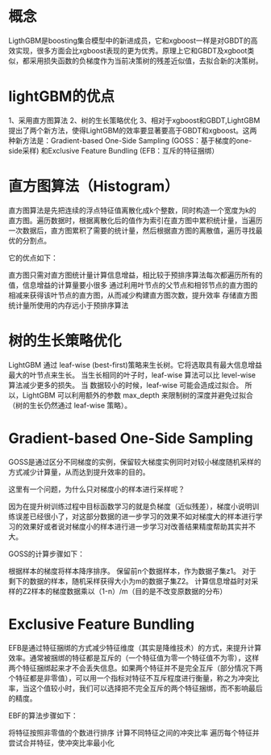 # 概念
LigthGBM是boosting集合模型中的新进成员，它和xgboost一样是对GBDT的高效实现，很多方面会比xgboost表现的更为优秀。原理上它和GBDT及xgboot类似，都采用损失函数的负梯度作为当前决策树的残差近似值，去拟合新的决策树。

# lightGBM的优点
1、采用直方图算法
2、树的生长策略优化
3、相对于xgboost和GBDT,LightGBM提出了两个新方法，使得LightGBM的效率要显著要高于GBDT和xgboost。这两种新方法是：Gradient-based One-Side Sampling (GOSS：基于梯度的one-side采样) 和Exclusive Feature Bundling (EFB：互斥的特征捆绑）

# 直方图算法（Histogram）
直方图算法是先把连续的浮点特征值离散化成k个整数，同时构造一个宽度为k的直方图。遍历数据时，根据离散化后的值作为索引在直方图中累积统计量，当遍历一次数据后，直方图累积了需要的统计量，然后根据直方图的离散值，遍历寻找最优的分割点。

它的优点如下：

直方图只需对直方图统计量计算信息增益，相比较于预排序算法每次都遍历所有的值，信息增益的计算量要小很多
通过利用叶节点的父节点和相邻节点的直方图的相减来获得该叶节点的直方图，从而减少构建直方图次数，提升效率
存储直方图统计量所使用的内存远小于预排序算法

# 树的生长策略优化
LightGBM 通过 leaf-wise (best-first)策略来生长树。它将选取具有最大信息增益最大的叶节点来生长。 当生长相同的叶子时，leaf-wise 算法可以比 level-wise 算法减少更多的损失。
当 数据较小的时候，leaf-wise 可能会造成过拟合。 所以，LightGBM 可以利用额外的参数 max_depth 来限制树的深度并避免过拟合（树的生长仍然通过 leaf-wise 策略）。

# Gradient-based One-Side Sampling
GOSS是通过区分不同梯度的实例，保留较大梯度实例同时对较小梯度随机采样的方式减少计算量，从而达到提升效率的目的。

这里有一个问题，为什么只对梯度小的样本进行采样呢？

因为在提升树训练过程中目标函数学习的就是负梯度（近似残差），梯度小说明训练误差已经很小了，对这部分数据的进一步学习的效果不如对梯度大的样本进行学习的效果好或者说对梯度小的样本进行进一步学习对改善结果精度帮助其实并不大。

GOSS的计算步骤如下：

根据样本的梯度将样本降序排序。
保留前n个数据样本，作为数据子集z1。
对于剩下的数据的样本，随机采样获得大小为m的数据子集Z2。
计算信息增益时对采样的Z2样本的梯度数据乘以（1-n）/m（目的是不改变原数据的分布）

# Exclusive Feature Bundling
EFB是通过特征捆绑的方式减少特征维度（其实是降维技术）的方式，来提升计算效率。通常被捆绑的特征都是互斥的（一个特征值为零一个特征值不为零），这样两个特征捆绑起来才不会丢失信息。如果两个特征并不是完全互斥（部分情况下两个特征都是非零值），可以用一个指标对特征不互斥程度进行衡量，称之为冲突比率，当这个值较小时，我们可以选择把不完全互斥的两个特征捆绑，而不影响最后的精度。

EBF的算法步骤如下：

将特征按照非零值的个数进行排序
计算不同特征之间的冲突比率
遍历每个特征并尝试合并特征，使冲突比率最小化
